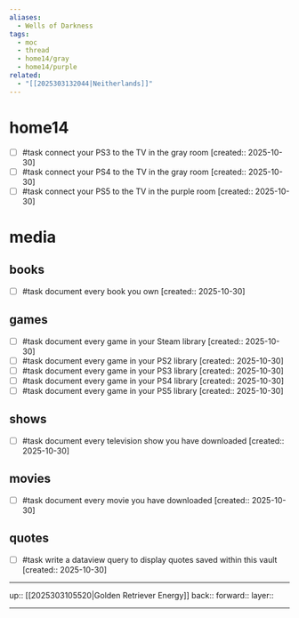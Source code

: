 ```yaml
---
aliases:
  - Wells of Darkness
tags:
  - moc
  - thread
  - home14/gray
  - home14/purple
related:
  - "[[2025303132044|Neitherlands]]"
---
```


# home14

- [ ] #task connect your PS3 to the TV in the gray room  [created:: 2025-10-30]
- [ ] #task connect your PS4 to the TV in the gray room  [created:: 2025-10-30]
- [ ] #task connect your PS5 to the TV in the purple room  [created:: 2025-10-30]

# media

## books

- [ ] #task document every book you own  [created:: 2025-10-30]

## games

- [ ] #task document every game in your Steam library  [created:: 2025-10-30]
- [ ] #task document every game in your PS2 library  [created:: 2025-10-30]
- [ ] #task document every game in your PS3 library  [created:: 2025-10-30]
- [ ] #task document every game in your PS4 library  [created:: 2025-10-30]
- [ ] #task document every game in your PS5 library  [created:: 2025-10-30]
## shows

- [ ] #task document every television show you have downloaded  [created:: 2025-10-30]

## movies

- [ ] #task document every movie you have downloaded  [created:: 2025-10-30]

## quotes

- [ ] #task write a dataview query to display quotes saved within this vault  [created:: 2025-10-30]

***

up:: [[2025303105520|Golden Retriever Energy]]
back:: 
forward:: 
layer:: 

***
